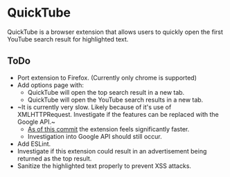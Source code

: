 # QuickTube
QuickTube is a browser extension that allows users to quickly open the first YouTube search result for highlighted text.

## ToDo
* Port extension to Firefox. (Currently only chrome is supported)
* Add options page with:
  * QuickTube will open the top search result in a new tab.
  * QuickTube will open the YouTube search results in a new tab.
* ~It is currently very slow. Likely because of it's use of XMLHTTPRequest. Investigate if the features can be replaced with the Google API.~
  * [As of this commit](https://github.com/cdnexport/QuickTube/commit/c3479ae780ffef94fcf9614162b06ba2c34ab800) the extension feels significantly faster.
  * Investigation into Google API should still occur.
* Add ESLint.
* Investigate if this extension could result in an advertisement being returned as the top result.
* Sanitize the highlighted text properly to prevent XSS attacks.
